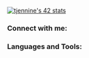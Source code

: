 [![tjennine's 42 stats](https://badge42.herokuapp.com/api/stats/tjennine?privacyEmail=true&cursus=42%20cursus)](https://github.com/mamboojamboo)

### Connect with me:


### Languages and Tools:
